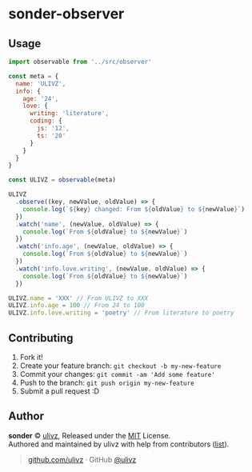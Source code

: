 # sonder-observer

## Usage

```js
import observable from '../src/observer'

const meta = {
  name: 'ULIVZ',
  info: {
    age: '24',
    love: {
      writing: 'literature',
      coding: {
        js: '12',
        ts: '20'
      }
    }
  }
}

const ULIVZ = observable(meta)

ULIVZ
  .observe((key, newValue, oldValue) => {
    console.log(`${key} changed: From ${oldValue} to ${newValue}`)
  })
  .watch('name', (newValue, oldValue) => {
    console.log(`From ${oldValue} to ${newValue}`)
  })
  .watch('info.age', (newValue, oldValue) => {
    console.log(`From ${oldValue} to ${newValue}`)
  })
  .watch('info.love.writing', (newValue, oldValue) => {
    console.log(`From ${oldValue} to ${newValue}`)
  })

ULIVZ.name = 'XXX' // From ULIVZ to XXX
ULIVZ.info.age = 100 // From 24 to 100
ULIVZ.info.love.writing = 'poetry' // From literature to poetry
```


## Contributing

1. Fork it!
2. Create your feature branch: `git checkout -b my-new-feature`
3. Commit your changes: `git commit -am 'Add some feature'`
4. Push to the branch: `git push origin my-new-feature`
5. Submit a pull request :D


## Author

**sonder** © [ulivz](https://github.com/ULIVZ), Released under the [MIT](../../LICENSE) License.<br>
Authored and maintained by ulivz with help from contributors ([list](https://github.com/ULIVZ/sonder/contributors)).

> [github.com/ulivz](https://github.com/ulivz) · GitHub [@ulivz](https://github.com/ULIVZ)
